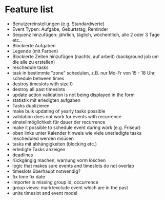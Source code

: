 # Feature list

- Benutzereinstellungen (e.g. Standardwerte)
- Event Typen: Aufgabe, Geburtstag, Reminder
- Sequenz hinzufügen: jährlich, täglich, wöchentlich, alle 2 oder 3 Tage etc..
- Blockierte Aufgaben
- Legende (mit Farben)
- Blockierte Zeiten hinzufügen (nachts, auf arbeit) (background job um die alle zu erstellen)
- reschedule tasks
- task in bestimmte "zone" schedulen, z.B. nur Mo-Fr von 15 - 18 Uhr, schedule between times
- destroy timeslots with size 0
- destroy all past timeslots
- update action validation is not being displayed in the form
- statistik mit erledigten aufgaben
- Tasks duplizieren
- make bulk updating of yearly tasks possible
- validation does not work for events with recurrence
- einstellmöglichkeit für dauer der recurrence
- make it possible to schedule event during work (e.g. Friseur)
- oben links unter Kalender hinweis wie viele unerledigte tasks rescheduled werden msüsen
- tasks mit abhängigkeiten (blocking etc.)
- erledigte Tasks anzeigen
- deadlines
- rückgängig machen, warnung vorm löschen
- logic that makes sure events and timeslots do not overlap
- timeslots überhaupt notwendig?
- fix time fix date
- importer is missing group id, occurrence
- group views: mark/exclude event which are in the past
- unite timeslot and event model